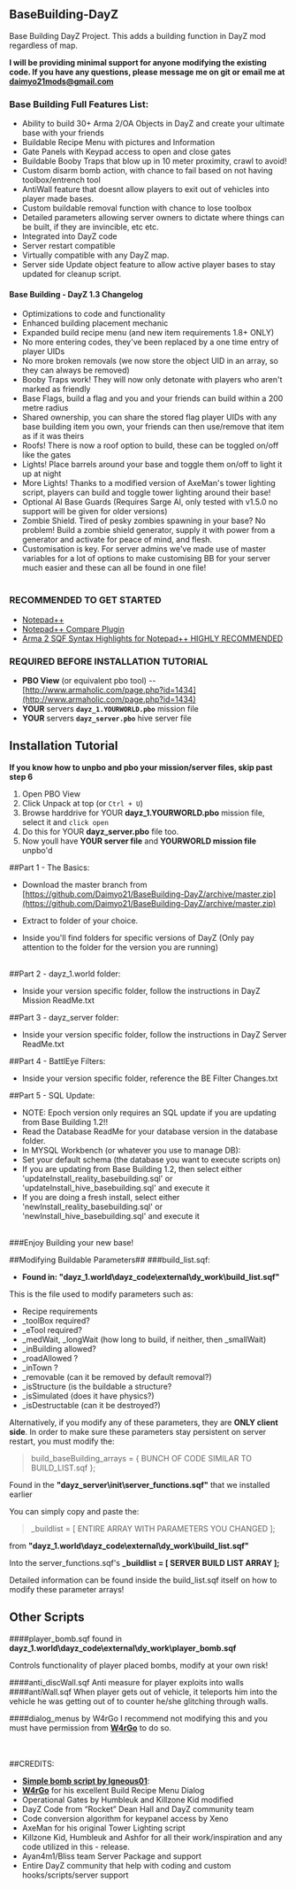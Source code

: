 ## BaseBuilding-DayZ ##


Base Building DayZ Project.  This adds a building function in DayZ mod regardless of map.<br>

**I will be providing minimal support for anyone modifying the existing code.  If you have any questions, please message me on git or email me at daimyo21mods@gmail.com**

### Base Building Full Features List: ###

- Ability to build 30+ Arma 2/OA Objects in DayZ and create your ultimate base with your friends
- Buildable Recipe Menu with pictures and Information
- Gate Panels with Keypad access to open and close gates
- Buildable Booby Traps that blow up in 10 meter proximity, crawl to avoid!
- Custom disarm bomb action, with chance to fail based on not having toolbox/entrench tool
- AntiWall feature that doesnt allow players to exit out of vehicles into player made bases.
- Custom buildable removal function with chance to lose toolbox
- Detailed parameters allowing server owners to dictate where things can be built, if they are invincible, etc etc.
- Integrated into DayZ code
- Server restart compatible
- Virtually compatible with any DayZ map.
- Server side Update object feature to allow active player bases to stay updated for cleanup script.

#### Base Building - DayZ 1.3 Changelog

- Optimizations to code and functionality<br>
- Enhanced building placement mechanic<br>
- Expanded build recipe menu (and new item requirements 1.8+ ONLY)<br>
- No more entering codes, they've been replaced by a one time entry of player UIDs<br>
- No more broken removals (we now store the object UID in an array, so they can always be removed)<br>
- Booby Traps work! They will now only detonate with players who aren't marked as friendly<br>
- Base Flags, build a flag and you and your friends can build within a 200 metre radius<br>
- Shared ownership, you can share the stored flag player UIDs with any base building item you own, your friends can then use/remove that item as if it was theirs<br>
- Roofs! There is now a roof option to build, these can be toggled on/off like the gates<br>
- Lights! Place barrels around your base and toggle them on/off to light it up at night<br>
- More Lights! Thanks to a modified version of AxeMan's tower lighting script, players can build and toggle tower lighting around their base!<br>
- Optional AI Base Guards (Requires Sarge AI, only tested with v1.5.0 no support will be given for older versions)<br>
- Zombie Shield. Tired of pesky zombies spawning in your base? No problem! Build a zombie shield generator, supply it with power from a generator and activate for peace of mind, and flesh.<br>
- Customisation is key. For server admins we've made use of master variables for a lot of options to make customising BB for your server much easier and these can all be found in one file! 
<br><br>

### RECOMMENDED TO GET STARTED ###


- [Notepad++](http://notepad-plus-plus.org/download/v6.3.html)<br>
- [Notepad++ Compare Plugin](http://sourceforge.net/projects/npp-compare/)<br>
- [Arma 2 SQF Syntax Highlights for Notepad++ HIGHLY RECOMMENDED](http://forums.bistudio.com/showthread.php?91939-Notepad-SQF-syntax-highlight)<br>
### REQUIRED BEFORE INSTALLATION TUTORIAL ###

- **PBO View** (or equivalent pbo tool) --  [http://www.armaholic.com/page.php?id=1434](http://www.armaholic.com/page.php?id=1434)<br>
- **YOUR** servers **`dayz_1.YOURWORLD.pbo`** mission file<br>
- **YOUR** servers **`dayz_server.pbo`** hive server file<br>

## Installation Tutorial ##

**If you know how to unpbo and pbo your mission/server files, skip past step 6<br>**
1. Open PBO View<br>
2. Click Unpack at top (or `Ctrl + U`)<br>
3. Browse harddrive for YOUR **dayz\_1.YOURWORLD.pbo** mission file, select it and `click open`<br>
5. Do this for YOUR **dayz\_server.pbo** file too.<br>
6. Now youll have **YOUR server file** and **YOURWORLD mission file** unpbo'd<br>

##Part 1 - The Basics:
- Download the master branch from [https://github.com/Daimyo21/BaseBuilding-DayZ/archive/master.zip](https://github.com/Daimyo21/BaseBuilding-DayZ/archive/master.zip)<br>

- Extract to folder of your choice.<br>

- Inside you'll find folders for specific versions of DayZ (Only pay attention to the folder for the version you are running)<br><br>


##Part 2 - dayz\_1.world folder:

- Inside your version specific folder, follow the instructions in DayZ Mission ReadMe.txt<br>

##Part 3 - dayz\_server folder:

- Inside your version specific folder, follow the instructions in DayZ Server ReadMe.txt<br>

##Part 4 - BattlEye Filters:

- Inside your version specific folder, reference the BE Filter Changes.txt<br>

##Part 5 - SQL Update:

- NOTE: Epoch version only requires an SQL update if you are updating from Base Building 1.2!!
- Read the Database ReadMe for your database version in the database folder.<br>
- In MYSQL Workbench (or whatever you use to manage DB): <br>
- Set your default schema (the database you want to execute scripts on) <br>
- If you are updating from Base Building 1.2, then select either 'updateInstall_reality_basebuilding.sql' or 'updateInstall_hive_basebuilding.sql' and execute it<br>
- If you are doing a fresh install, select either 'newInstall_reality_basebuilding.sql' or 'newInstall_hive_basebuilding.sql' and execute it<br><br>


###Enjoy Building your new base!

##Modifying Buildable Parameters##
###build_list.sqf:

- **Found in:
"dayz\_1.world\dayz\_code\external\dy\_work\build\_list.sqf"**

This is the file used to modify parameters such as:

- Recipe requirements
- _toolBox required?
- _eTool required?
- _medWait, _longWait (how long to build, if neither, then _smallWait)
-  _inBuilding allowed?
-  _roadAllowed ?
-  _inTown ?
-  _removable (can it be removed by default removal?)
-  _isStructure (is the buildable a structure?
-  _isSimulated (does it have physics?) 
-  _isDestructable (can it be destroyed?)

Alternatively, if you modify any of these parameters, they are **ONLY client side**.  In order to make sure these parameters stay persistent on server restart, you must modify the:

>build\_baseBuilding\_arrays = { BUNCH OF CODE SIMILAR TO BUILD_LIST.sqf };

Found in the **"dayz\_server\init\server\_functions.sqf"** that we installed earlier

You can simply copy and paste the:

>_buildlist = [ ENTIRE ARRAY WITH PARAMETERS YOU CHANGED ];

from **"dayz\_1.world\dayz\_code\external\dy\_work\build\_list.sqf"**

Into the server\_functions.sqf's 
**\_buildlist = [ SERVER BUILD LIST ARRAY ];**

Detailed information can be found inside the build_list.sqf  itself on how to modify these parameter arrays!

## Other Scripts

####player_bomb.sqf 
found in **dayz\_1.world\dayz\_code\external\dy\_work\player\_bomb.sqf**

Controls functionality of player placed bombs, modify at your own risk!

####anti_discWall.sqf
Anti measure for player exploits into walls
####antiWall.sqf
When player gets out of vehicle, it teleports him into the vehicle he was getting out of to counter he/she glitching through walls.

####dialog_menus by W4rGo
I recommend not modifying this and you must have permission from [**W4rGo**](https://github.com/w4rgo) to do so.


<br><br>
##CREDITS:

- [**Simple bomb script by Igneous01**](http://forums.bistudio.com/showthread.php?123621-Simple-Bomb-defusal-with-keypad):
- [**W4rGo**](https://github.com/w4rgo) for his excellent Build Recipe Menu Dialog
- Operational Gates by Humbleuk and Killzone Kid modified <br>
- DayZ Code from “Rocket” Dean Hall and DayZ community team<br>
- Code conversion algorithm for keypanel access by Xeno<br>
- AxeMan for his original Tower Lighting script<br>
- Killzone Kid, Humbleuk and Ashfor for all their work/inspiration and any code utilized in this - release.<br>
- Ayan4m1/Bliss team Server Package and support<br>
- Entire DayZ community that help with coding and custom hooks/scripts/server support<br>
